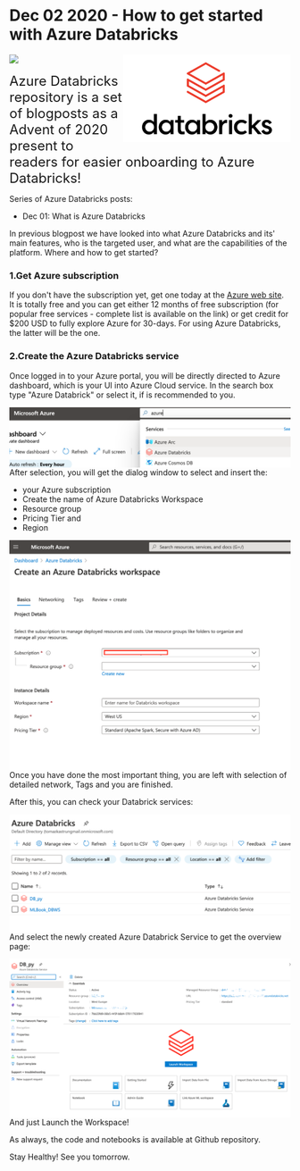 
<!-- README.md was wriiten in beautiful MacDown  -->
# Dec 02 2020 - How to get started with Azure Databricks

<img src="images/logo-databricks.png" align="right" width="300" />

<!-- badges: start -->
![](http://img.shields.io/badge/Azure-Databricks-red.svg)

<!-- badges: end -->

<span style="font-size: x-large; font-weight: normal;">Azure Databricks repository is 
a set of blogposts as a Advent of 2020 present to readers for easier onboarding
to Azure Databricks! </span>


Series of Azure Databricks posts:

- Dec 01: What is Azure Databricks

In previous blogpost we have looked into what Azure Databricks and its' main features, who is the targeted user, and what are  the capabilities of the platform. Where and how to get started?

### 1.Get Azure subscription

If you don't have the subscription yet, get one today at the [Azure web site](https://azure.microsoft.com/en-us/free/). It is totally free and you can get either 12 months of free subscription (for popular free services - complete list is available on the link) or get credit for $200 USD to fully explore Azure for 30-days. For using Azure Databricks, the latter will be the one.

### 2.Create the Azure Databricks service

Once logged in to your Azure portal, you will be directly directed to Azure dashboard, which is your UI into Azure Cloud service. In the search box type "Azure Databrick" or select it, if is recommended to you.

<div>
<p>
<img src="images/img02_2_1.png" style="float: left; margin-right: 10px;" />
</p>
</div>


After selection, you will get the dialog window to select and insert the:

- your Azure subscription
- Create the name of Azure Databricks Workspace
- Resource group
- Pricing Tier and
- Region

<div>
<p>
<img src="images/img04_2_3.png" style="float: left; margin-right: 10px;" />
</p>
</div>

Once you have done the most important thing, you are left with selection of detailed network, Tags and you are finished.

After this, you can check your Databrick services:


<div>
<p>
<img src="images/img05_2_4.png" style="float: left; margin-right: 10px;" />
</p>
</div>

And select the newly created Azure Databrick Service to get the overview page:

<div>
<p>
<img src="images/img06_2_5.png" style="float: left; margin-right: 10px;" />
</p>
</div>


And just Launch the Workspace!

As always, the code and notebooks is available at Github repository.

Stay Healthy! See you tomorrow.

